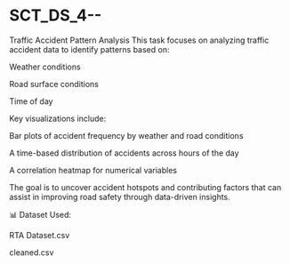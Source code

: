 # SCT_DS_4--
Traffic Accident Pattern Analysis
This task focuses on analyzing traffic accident data to identify patterns based on:

Weather conditions

Road surface conditions

Time of day

Key visualizations include:

Bar plots of accident frequency by weather and road conditions

A time-based distribution of accidents across hours of the day

A correlation heatmap for numerical variables

The goal is to uncover accident hotspots and contributing factors that can assist in improving road safety through data-driven insights.

📊 Dataset Used:

RTA Dataset.csv

cleaned.csv

